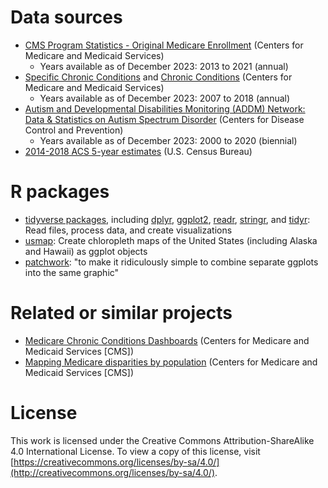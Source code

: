 # Data sources

* [CMS Program Statistics - Original Medicare Enrollment](https://data.cms.gov/summary-statistics-on-beneficiary-enrollment/medicare-and-medicaid-reports/cms-program-statistics-original-medicare-enrollment) (Centers for Medicare and Medicaid Services)
    * Years available as of December 2023: 2013 to 2021 (annual)
* [Specific Chronic Conditions](https://data.cms.gov/medicare-chronic-conditions/specific-chronic-conditions) and [Chronic Conditions](https://www.cms.gov/data-research/statistics-trends-and-reports/chronic-conditions) (Centers for Medicare and Medicaid Services)
    * Years available as of December 2023: 2007 to 2018 (annual)
* [Autism and Developmental Disabilities Monitoring (ADDM) Network: Data & Statistics on Autism Spectrum Disorder](https://www.cdc.gov/ncbddd/autism/data.html) (Centers for Disease Control and Prevention)
    * Years available as of December 2023: 2000 to 2020 (biennial)
* [2014-2018 ACS 5-year estimates](https://www.census.gov/programs-surveys/acs/technical-documentation/table-and-geography-changes/2018/5-year.html) (U.S. Census Bureau)

# R packages

* [tidyverse packages](https://www.tidyverse.org/), including [dplyr](https://dplyr.tidyverse.org/), [ggplot2](https://ggplot2.tidyverse.org/), [readr](https://readr.tidyverse.org/), [stringr](https://stringr.tidyverse.org/), and [tidyr](https://tidyr.tidyverse.org/): Read files, process data, and create visualizations
* [usmap](https://usmap.dev/): Create chloropleth maps of the United States (including Alaska and Hawaii) as ggplot objects
* [patchwork](https://patchwork.data-imaginist.com/): "to make it ridiculously simple to combine separate ggplots into the same graphic"

# Related or similar projects

* [Medicare Chronic Conditions Dashboards](https://www.cms.gov/Research-Statistics-Data-and-Systems/Statistics-Trends-and-Reports/Chronic-Conditions/CCDashboard) (Centers for Medicare and Medicaid Services [CMS])
* [Mapping Medicare disparities by population](https://data.cms.gov/tools/mapping-medicare-disparities-by-population) (Centers for Medicare and Medicaid Services [CMS])

# License

This work is licensed under the Creative Commons Attribution-ShareAlike 4.0 International License. To view a copy of this license, visit [https://creativecommons.org/licenses/by-sa/4.0/](http://creativecommons.org/licenses/by-sa/4.0/).
